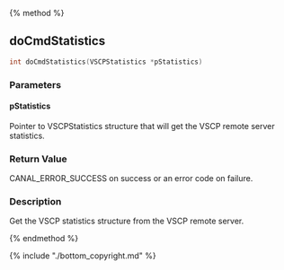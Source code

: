 
{% method %}
## doCmdStatistics

```c
int doCmdStatistics(VSCPStatistics *pStatistics)
```

### Parameters

#### pStatistics
Pointer to VSCPStatistics structure that will get the VSCP remote server statistics.

### Return Value
CANAL_ERROR_SUCCESS on success or an error code on failure. 

### Description
Get the VSCP statistics structure from the VSCP remote server. 

{% endmethod %}

{% include "./bottom_copyright.md" %}